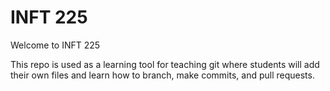 # INFT 225

Welcome to INFT 225

This repo is used as a learning tool for teaching git where students will add their own files and learn how to branch, make commits, and pull requests.
